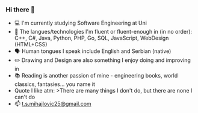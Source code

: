 ### Hi there 👋

- :computer: I'm currently studying Software Engineering at Uni
- 🌱 The langues/technologies I'm fluent or fluent-enough in (in no order): C++, C#, Java, Python, PHP, Go, SQL, JavaScript, WebDesign (HTML+CSS)
- 🗣️ Human tongues I speak include English and Serbian (native)
- :pencil2: Drawing and Design are also something I enjoy doing and improving in
- 📚 Reading is another passion of mine - engineering books, world classics, fantasies... you name it
- Quote I like atm: >There are many things I don't do, but there are none I can't do
- 📫 t.s.mihajlovic25@gmail.com
 
